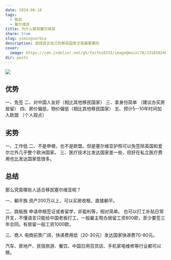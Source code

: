 ```yaml
---
date: 2024-06-10
tags:
  - 移民
  - 塞尔维亚
title: 为什么移民塞尔维亚
share: true
slug: yimingserbia
description: 选择适合自己的移民国家才是最重要的
cover:
  image: https://cdn.jsdelivr.net/gh/feifei8333/image@main/70/2310202406101141577.jpg
dir: posts
---
```


![](https://cdn.jsdelivr.net/gh/feifei8333/image@main/70/2310202406101141577.jpg)

## 优势

一、免签
二、对中国人友好（相比其他移民国家）
三、拿身份简单 （建议办买房居留）
四、房价偏低，物价偏低（相比其他移民国家）
五、预计5--10年时间加入欧盟 （个人观点）

## 劣势

一、工作低
二、不是申根，也不是欧盟。但是塞尔维亚护照可以免签除英国和爱尔兰外几乎整个欧洲国家。
三、医疗技术比发达国家差一些，但好在私立医疗费用也比发达国家低很多。

## 总结

那么究竟哪些人适合移民塞尔维亚呢？

一、躺平族
资产200万以上，可以买房收租，直接躺平。

二、跳板族
申请申根签证或者留学，非盈利等，相对简单。
也可以打工补贴日常开支，不懂语言只能给中国老板打工，一般雇主帮办居留工资800欧，至少要签三年合同。有居留一般工资1000欧。

三、商人
电商前景广阔，快递费用低（20-30元）发达国家快递费70-80元。

汽车、房地产、民宿旅游、餐饮、中国日用百货店、手机家电维修等行业都可以做。









